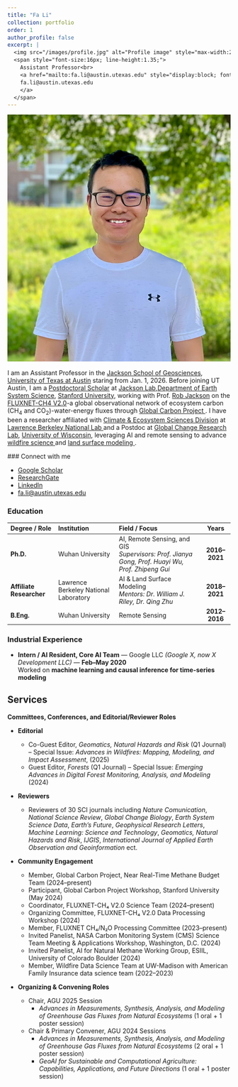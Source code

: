```yaml
---
title: "Fa Li"
collection: portfolio
order: 1
author_profile: false
excerpt: |
  <img src="/images/profile.jpg" alt="Profile image" style="max-width:220px; display:block; margin-bottom:8px;">
  <span style="font-size:16px; line-height:1.35;">
    Assistant Professor<br>
    <a href="mailto:fa.li@austin.utexas.edu" style="display:block; font-size:16px; line-height:1.35;color:#1a73e8; text-decoration:underline;">
    fa.li@austin.utexas.edu
    </a>
  </span>
---
```

<!--more-->
<div class="portfolio-row">
  <img src="/images/profile.jpg" alt="Portfolio image">
  <div>
    <p>
        I am an Assistant Professor in the 
        <a href="https://www.jsg.utexas.edu/researcher/fa_li/" target="_blank">Jackson School of Geosciences</a>, 
        <a href="https://www.utexas.edu/" target="_blank">University of Texas at Austin</a> staring from Jan. 1, 2026. 
        Before joining UT Austin, I am a <a href="https://profiles.stanford.edu/fa-li" target="_blank">Postdoctoral Scholar</a>  at <a href="https://jacksonlab.stanford.edu/" target="_blank">Jackson Lab</a>,<a href="https://earthsystemscience.stanford.edu/" target="_blank">Department of Earth System Science</a>,
        <a href="https://profiles.stanford.edu/fa-li" target="_blank">Stanford University</a>, 
        working with Prof. 
        <a href="https://profiles.stanford.edu/jackson/" target="_blank">Rob Jackson</a> on the <a href="https://fluxnet.org/data/fluxnet-ch4-community-product/" target="_blank"> FLUXNET-CH4 V2.0</a>-a global observational network of ecosystem carbon (CH<sub>4</sub> and CO<sub>2</sub>)-water-energy fluxes through <a href="https://www.globalcarbonproject.org/" target="_blank"> Global Carbon Project </a>. 
        I have been a researcher affiliated with <a href="https://climatesciences.lbl.gov/" target="_blank">Climate & Ecosystem Sciences Division</a> at
        <a href="https://www.lbl.gov/" target="_blank">Lawrence Berkeley National Lab </a> and a Postdoc at <a href="https://globalchange.cals.wisc.edu/" target="_blank">Global Change Research Lab</a>, <a href="https://www.wisc.edu/" target="_blank">University of Wisconsin</a>, leveraging AI and remote sensing to advance <a href="/research/wildfire/"> wildfire science </a> and <a href="/research/nature/"> land surface modeling </a>.
    </p>
  </div>
</div>
### Connect with me

- <i class="ai ai-google-scholar"></i> [Google Scholar](https://scholar.google.com/citations?user=lOAXHLwAAAAJ&hl=en)
- <i class="fab fa-researchgate"></i> [ResearchGate](https://www.researchgate.net/profile/Li-Fa)
- <i class="fab fa-linkedin"></i> [LinkedIn](https://www.linkedin.com/in/fali1009/)
- <i class="fas fa-envelope"></i> [fa.li@austin.utexas.edu](mailto:fa.li@austin.utexas.edu)

### Education

| Degree / Role           | Institution                       | Field / Focus                                           | Years        |
|:-----------------------|:----------------------------------|:-------------------------------------------------------|:-----------:|
| **Ph.D.**              | Wuhan University                  | AI, Remote Sensing, and GIS <br> *Supervisors: Prof. Jianya Gong, Prof. Huayi Wu, Prof. Zhipeng Gui* | **2016–2021** |
| **Affiliate Researcher** | Lawrence Berkeley National Laboratory | AI & Land Surface Modeling <br> *Mentors: Dr. William J. Riley, Dr. Qing Zhu* | **2018–2021** |
| **B.Eng.**             | Wuhan University                  | Remote Sensing                                         | **2012–2016** |


### Industrial Experience
- **Intern / AI Resident, Core AI Team** — Google LLC *(Google X, now X Development LLC)* — **Feb–May 2020**  
  Worked on **machine learning and causal inference for time-series modeling**


## Services  

**Committees, Conferences, and Editorial/Reviewer Roles**
- **Editorial**
  - Co-Guest Editor, *Geomatics, Natural Hazards and Risk* (Q1 Journal) – Special Issue: *Advances in Wildfires: Mapping, Modeling, and Impact Assessment*, (2025)
  - Guest Editor, *Forests* (Q1 Journal) – Special Issue: *Emerging Advances in Digital Forest Monitoring, Analysis, and Modeling* (2024)
- **Reviewers**
  - Reviewers of 30 SCI journals including *Nature Comunication*, *National Science Review*, *Global Change Biology*, *Earth System Science Data*, *Earth’s Future*, *Geophysical Research Letters*, *Machine Learning: Science and Technology*, *Geomatics, Natural Hazards and Risk*, *IJGIS*, *International Journal of Applied Earth Observation and Geoinformation* ect.
- **Community Engagement**
  - Member, Global Carbon Project, Near Real-Time Methane Budget Team (2024–present)
  - Participant, Global Carbon Project Workshop, Stanford University (May 2024)
  - Coordinator, FLUXNET-CH₄ V2.0 Science Team (2024–present)
  - Organizing Committee, FLUXNET-CH₄ V2.0 Data Processing Workshop (2024)
  - Member, FLUXNET CH₄/N₂O Processing Committee (2023–present)
  - Invited Panelist, NASA Carbon Monitoring System (CMS) Science Team Meeting & Applications Workshop, Washington, D.C. (2024)
  - Invited Panelist, AI for Natural Methane Working Group, ESIIL, University of Colorado Boulder (2024)
  - Member, Wildfire Data Science Team at UW-Madison with American Family Insurance data science team (2022–2023)

- **Organizing & Convening Roles**
  - Chair, AGU 2025 Session  
    - *Advances in Measurements, Synthesis, Analysis, and Modeling of Greenhouse Gas Fluxes from Natural Ecosystems* (1 oral + 1 poster session)
  - Chair & Primary Convener, AGU 2024 Sessions  
    - *Advances in Measurements, Synthesis, Analysis, and Modeling of Greenhouse Gas Fluxes from Natural Ecosystems* (2 oral + 1 poster session)
    - *GeoAI for Sustainable and Computational Agriculture: Capabilities, Applications, and Future Directions* (1 oral + 1 poster session)


